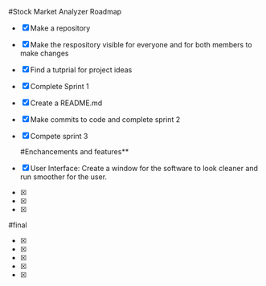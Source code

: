 #Stock Market Analyzer Roadmap

- [X] Make a repository
- [X] Make the respository visible for everyone and for both members to make changes
- [X] Find a tutprial for project ideas
- [X] Complete Sprint 1
- [X] Create a README.md
- [X] Make commits to code and complete sprint 2
- [X] Compete sprint 3

  #Enchancements and features**
- [X] User Interface: Create a window for the software to look cleaner and run smoother for the user.
- [X] 
- [X]  
- [x] 

#final

- [X] 
- [X] 
- [X] 
- [X]
- [X] 
